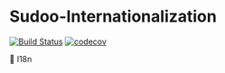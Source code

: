 # Sudoo-Internationalization

[![Build Status](https://travis-ci.org/SudoDotDog/Sudoo-Internationalization.svg?branch=master)](https://travis-ci.org/SudoDotDog/Sudoo-Internationalization)
[![codecov](https://codecov.io/gh/SudoDotDog/Sudoo-Internationalization/branch/master/graph/badge.svg)](https://codecov.io/gh/SudoDotDog/Sudoo-Internationalization)

:bamboo: I18n
